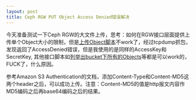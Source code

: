```yaml
---
layout: post
title: Ceph RGW PUT Object Access Denied错误解决
---
```


今天准备测试一下Ceph RGW的大文件上传，思考：如何在RGW接口层面提供上传单个Object大小的限制，但是[上传Object脚本](https://github.com/IvanJobs/play/blob/master/ceph/s3/create_object.py)不work了，经过tcpdump抓包，发现返回了AccessDenied错误，但是我使用的是同样的AccessKey和SecretKey, 其他接口脚本如[列举出bucket下所有的Objects](https://github.com/IvanJobs/play/blob/master/ceph/s3/list_objects.py)等都是可以work的，FUCK了，什么原因。

参考Amazon S3 Authentication的文档，添加Content-Type和Content-MD5这两个header之后，可以成功上传。注意：Content-MD5的值是http报文内容作MD5编码之后再base64编码之后的结果。


